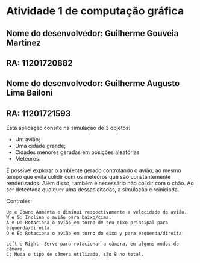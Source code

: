 # Atividade 1 de computação gráfica

## Nome do desenvolvedor: Guilherme Gouveia Martinez
## RA: 11201720882

## Nome do desenvolvedor: Guilherme Augusto Lima Bailoni
## RA: 11201721593

Esta aplicação consite na simulação de 3 objetos:
 * Um avião;
 * Uma cidade grande;
 * Cidades menores geradas em posições aleatórias
 * Meteoros.

É possível explorar o ambiente gerado controlando o avião, ao mesmo tempo que evita
colidir com os meteóros que são constantemente renderizados. Além disso, também é necessário
não colidir com o chão. Ao ser detectada qualquer uma dessas citadas, a simulação é reiniciada.

Controles:
    
    Up e Down: Aumenta e diminui respectivamente a velocidade do avião.
    W e S: Inclina o avião para baixo/cima.
    A e D: Rotaciona o avião em torno de seu eixo principal para esquerda/direita.
    Q e E: Rotaciona o avião em torno do eixo y para esquerda/direita.

    Left e Right: Serve para rotacionar a câmera, em alguns modos de câmera.
    C: Muda o tipo de câmera utilizado, são 8 no total.
